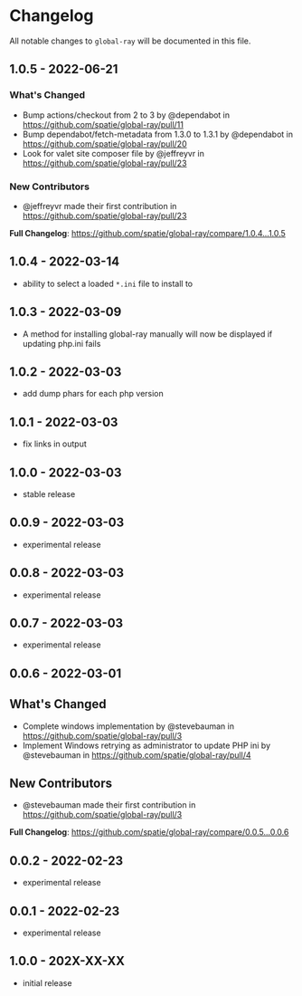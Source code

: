 # Changelog

All notable changes to `global-ray` will be documented in this file.

## 1.0.5 - 2022-06-21

### What's Changed

- Bump actions/checkout from 2 to 3 by @dependabot in https://github.com/spatie/global-ray/pull/11
- Bump dependabot/fetch-metadata from 1.3.0 to 1.3.1 by @dependabot in https://github.com/spatie/global-ray/pull/20
- Look for valet site composer file by @jeffreyvr in https://github.com/spatie/global-ray/pull/23

### New Contributors

- @jeffreyvr made their first contribution in https://github.com/spatie/global-ray/pull/23

**Full Changelog**: https://github.com/spatie/global-ray/compare/1.0.4...1.0.5

## 1.0.4 - 2022-03-14

- ability to select a loaded `*.ini` file to install to

## 1.0.3 - 2022-03-09

- A method for installing global-ray manually will now be displayed if updating php.ini fails

## 1.0.2 - 2022-03-03

- add dump phars for each php version

## 1.0.1 - 2022-03-03

- fix links in output

## 1.0.0 - 2022-03-03

- stable release

## 0.0.9 - 2022-03-03

- experimental release

## 0.0.8 - 2022-03-03

- experimental release

## 0.0.7 - 2022-03-03

- experimental release

## 0.0.6 - 2022-03-01

## What's Changed

- Complete windows implementation by @stevebauman in https://github.com/spatie/global-ray/pull/3
- Implement Windows retrying as administrator to update PHP ini by @stevebauman in https://github.com/spatie/global-ray/pull/4

## New Contributors

- @stevebauman made their first contribution in https://github.com/spatie/global-ray/pull/3

**Full Changelog**: https://github.com/spatie/global-ray/compare/0.0.5...0.0.6

## 0.0.2 - 2022-02-23

- experimental release

## 0.0.1 - 2022-02-23

- experimental release

## 1.0.0 - 202X-XX-XX

- initial release
